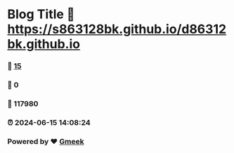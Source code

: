 # Blog Title :link: https://s863128bk.github.io/d86312bk.github.io 
### :page_facing_up: [15](https://s863128bk.github.io/d86312bk.github.io/tag.html) 
### :speech_balloon: 0 
### :hibiscus: 117980 
### :alarm_clock: 2024-06-15 14:08:24 
### Powered by :heart: [Gmeek](https://github.com/Meekdai/Gmeek)
